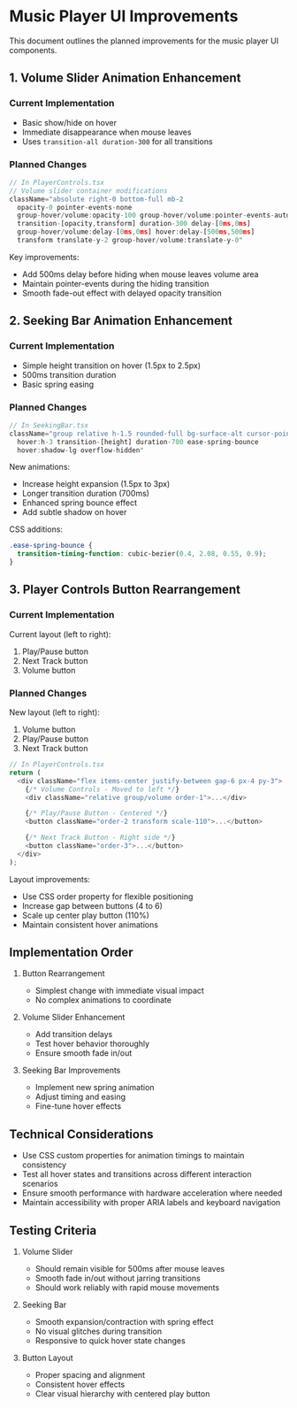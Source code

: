 # Music Player UI Improvements

This document outlines the planned improvements for the music player UI components.

## 1. Volume Slider Animation Enhancement

### Current Implementation

- Basic show/hide on hover
- Immediate disappearance when mouse leaves
- Uses `transition-all duration-300` for all transitions

### Planned Changes

```typescript
// In PlayerControls.tsx
// Volume slider container modifications
className="absolute right-0 bottom-full mb-2
  opacity-0 pointer-events-none
  group-hover/volume:opacity-100 group-hover/volume:pointer-events-auto
  transition-[opacity,transform] duration-300 delay-[0ms,0ms]
  group-hover/volume:delay-[0ms,0ms] hover:delay-[500ms,500ms]
  transform translate-y-2 group-hover/volume:translate-y-0"
```

Key improvements:

- Add 500ms delay before hiding when mouse leaves volume area
- Maintain pointer-events during the hiding transition
- Smooth fade-out effect with delayed opacity transition

## 2. Seeking Bar Animation Enhancement

### Current Implementation

- Simple height transition on hover (1.5px to 2.5px)
- 500ms transition duration
- Basic spring easing

### Planned Changes

```typescript
// In SeekingBar.tsx
className="group relative h-1.5 rounded-full bg-surface-alt cursor-pointer
  hover:h-3 transition-[height] duration-700 ease-spring-bounce
  hover:shadow-lg overflow-hidden"
```

New animations:

- Increase height expansion (1.5px to 3px)
- Longer transition duration (700ms)
- Enhanced spring bounce effect
- Add subtle shadow on hover

CSS additions:

```css
.ease-spring-bounce {
  transition-timing-function: cubic-bezier(0.4, 2.08, 0.55, 0.9);
}
```

## 3. Player Controls Button Rearrangement

### Current Implementation

Current layout (left to right):

1. Play/Pause button
2. Next Track button
3. Volume button

### Planned Changes

New layout (left to right):

1. Volume button
2. Play/Pause button
3. Next Track button

```typescript
// In PlayerControls.tsx
return (
  <div className="flex items-center justify-between gap-6 px-4 py-3">
    {/* Volume Controls - Moved to left */}
    <div className="relative group/volume order-1">...</div>

    {/* Play/Pause Button - Centered */}
    <button className="order-2 transform scale-110">...</button>

    {/* Next Track Button - Right side */}
    <button className="order-3">...</button>
  </div>
);
```

Layout improvements:

- Use CSS order property for flexible positioning
- Increase gap between buttons (4 to 6)
- Scale up center play button (110%)
- Maintain consistent hover animations

## Implementation Order

1. Button Rearrangement

   - Simplest change with immediate visual impact
   - No complex animations to coordinate

2. Volume Slider Enhancement

   - Add transition delays
   - Test hover behavior thoroughly
   - Ensure smooth fade in/out

3. Seeking Bar Improvements
   - Implement new spring animation
   - Adjust timing and easing
   - Fine-tune hover effects

## Technical Considerations

- Use CSS custom properties for animation timings to maintain consistency
- Test all hover states and transitions across different interaction scenarios
- Ensure smooth performance with hardware acceleration where needed
- Maintain accessibility with proper ARIA labels and keyboard navigation

## Testing Criteria

1. Volume Slider

   - Should remain visible for 500ms after mouse leaves
   - Smooth fade in/out without jarring transitions
   - Should work reliably with rapid mouse movements

2. Seeking Bar

   - Smooth expansion/contraction with spring effect
   - No visual glitches during transition
   - Responsive to quick hover state changes

3. Button Layout
   - Proper spacing and alignment
   - Consistent hover effects
   - Clear visual hierarchy with centered play button
